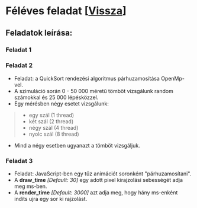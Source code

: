 # Féléves feladat [[Vissza](https://github.com/OraveczJozsef/Miskolci_Egyetem/tree/main/P%C3%A1rhuzamos%20Algoritmusok)]

## Feladatok leírása:
### Feladat 1
### Feladat 2
- Feladat: a QuickSort rendezési algoritmus párhuzamosítása OpenMp-vel.
- A szimuláció során 0 - 50 000 méretű tömböt vizsgálunk random számokkal és 25 000 lépésközzel.
- Egy mérésben négy esetet vizsgálunk:
> - egy szál (1 thread)
> - két szál (2 thread)
> - négy szál (4 thread)
> - nyolc szál (8 thread)
- Mind a négy esetben ugyanazt a tömböt vizsgáljuk.

### Feladat 3
- Feladat: JavaScript-ben egy tűz animációt soronként "párhuzamosítani".
- A **draw_time** *[Default: 30]* egy adott pixel kirajzolási sebességét adja meg ms-ben.
- A **render_time** *[Default: 3000]* azt adja meg, hogy hány ms-enként indíts ujra egy sor ki rajzolást.